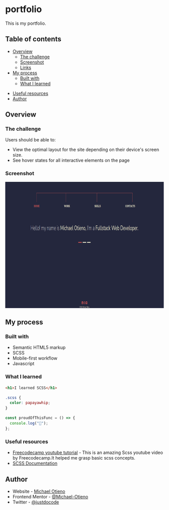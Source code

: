 # portfolio

This is my portfolio.

## Table of contents

- [Overview](#overview)
  - [The challenge](#the-challenge)
  - [Screenshot](#screenshot)
  - [Links](#links)
- [My process](#my-process)
  - [Built with](#built-with)
  - [What I learned](#what-i-learned)
<!--   - [Continued development](#continued-development) -->
  - [Useful resources](#useful-resources)
- [Author](#author)
<!-- - [Acknowledgments](#acknowledgments) -->


## Overview

### The challenge

Users should be able to:
- View the optimal layout for the site depending on their device's screen size.
- See hover states for all interactive elements on the page

### Screenshot

<img src="/port.png" alt="image" width="1000px" height="400px">

## My process
### Built with

- Semantic HTML5 markup
- SCSS
- Mobile-first workflow
- Javascript


### What I learned
```html
<h1>I learned SCSS</h1>
```
```scss
.scss {
  color: papayawhip;
}
```
```js
const proudOfThisFunc = () => {
  console.log("🎉");
};
```


<!-- ### Continued development

Use this section to outline areas that you want to continue focusing on in future projects. These could be concepts you're still not completely comfortable with or techniques you found useful that you want to refine and perfect. -->

 ### Useful resources
- [Freecodecamp youtube tutorial](https://www.youtube.com/watch?v=_a5j7KoflTs) - This is an amazing Scss youtube video by Freecodecamp.It helped me grasp basic scss concepts. 
- [SCSS Documentation](https://sass-lang.com/documentation)


## Author

- Website - [Michael Otieno](https://www.your-site.com)
- Frontend Mentor - [@Michael-Otieno](https://www.frontendmentor.io/profile/@Michael-Otieno)
- Twitter - [@justdocode](https://twitter.com/justDoCode)
